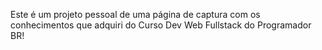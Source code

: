 Este é um projeto pessoal de uma página de captura com os conhecimentos que adquiri do Curso Dev Web Fullstack do Programador BR!